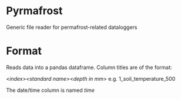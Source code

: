 # Pyrmafrost
Generic file reader for permafrost-related dataloggers

# Format
Reads data into a pandas dataframe. Column titles are of the format:

\<*index*\>_\<*standard name*\>_\<*depth in mm*\> e.g. 1_soil_temperature_500

The date/time column is named *time*
